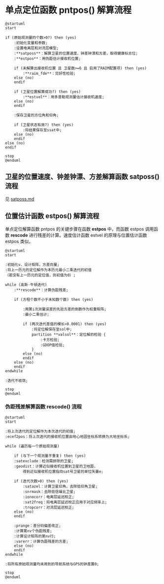 ﻿# 单点定位函数 pntpos() 解算流程

```plantuml
@startuml
start

if (原始观测量的个数>0?) then (yes)
    :初始化变量和参数;
    :设置电离层和对流层模型;
    :**satposs**：解算卫星的位置速度、钟差钟漂和方差，取得健康标志位;
    :**estpos**：用伪距估计接收机位置;

    if (未解算出接收机位置 且 卫星数>=6 且 启用了RAIM配置项) then (yes)
        :**raim_fde**：完好性检验;
    else (no)
    endif
    
    if (卫星位置解算成功?) then (yes)
        :**estvel**：用多普勒观测量估计接收机速度;
    else (no)
    endif

    :保存卫星的方位角和仰角;

    if (卫星状态有效?) then (yes)
        :将结果保存至ssat中;
    else (no)
    endif
else (no)
endif

stop
@enduml
```

## 卫星的位置速度、钟差钟漂、方差解算函数 satposs() 流程

见 [satposs.md](satposs.md#卫星的位置速度钟差钟漂方差解算函数-satposs-流程)

## 位置估计函数 estpos() 解算流程

单点定位解算函数 pntpos 的关键步骤在函数 **estpos** 中，而函数 estpos 调用函数 **rescode** 进行残差的计算。速度估计函数 estvel 的原理与位置估计函数 estpos 类似。

```plantuml
@startuml
start

:初始化v、设计矩阵，方差向量;
:将上一历元的定位解作为本历元最小二乘迭代的初值
（若没有上一历元的定位值，则初值为0）;

while (高斯-牛顿迭代)
    :**rescode**：计算伪距残差;

    if (方程个数不小于未知数个数) then (yes)

        :用第i次测量误差的先验方差的倒数作为权重矩阵;
        :最小二乘估计;

        if (两次迭代差值的模长<0.0001) then (yes)
            :将定位解保存至sol中;
            partition **valsol**：定位解的检验 {
                :卡方检验;
                :GDOP值检验;
            }
        else (no)
        endif
    else (no)
    endif
endwhile

:迭代不收敛;

stop
@enduml
```

### 伪距残差解算函数 rescode() 流程

```plantuml
@startuml
start

:将上次迭代的定位解作为本次迭代的初值;
:ecef2pos：将上次迭代的接收机位置由地心地固坐标系转换为大地坐标系;

while (遍历每一个原始观测量)

    if (与下一个观测量不重复) then (yes)
    :satexclude：检测需排除的卫星;
    :geodist：计算近似接收机位置到卫星的卫地距，
        得到近似接收机位置指向sat号卫星的单位矢量e;

    if (迭代次数>0) then (yes)
        :satazel：计算卫星仰角，去除低仰角卫星;
        :snrmask：去除低信噪比卫星;
        :ionocorr：电离层延迟校正;
        :sat2freq：将电离层延迟校正应用于对应频率上;
        :tropcorr：对流层延迟校正;
    else (no)
    endif

    :prange：差分码偏差改正;
    :计算第nv个伪距残差;
    :计算设计矩阵的第nv行;
    :varerr：计算伪距残差的方差;
    else (no)
    endif
endwhile

:将所有原始观测量均未用到的导航系统与GPS的钟差置0;

stop
@enduml
```
